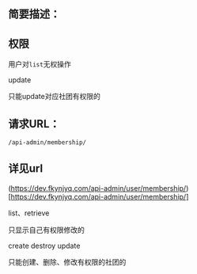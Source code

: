 
    
## 简要描述： 

<!-- - 查看自己所有的membership -->

## 权限

用户对`list`无权操作


update

只能update对应社团有权限的

## 请求URL： 

`/api-admin/membership/`

  
## 详见url

(https://dev.fkynjyq.com/api-admin/user/membership/)[https://dev.fkynjyq.com/api-admin/user/membership/]


list、retrieve

只显示自己有权限修改的

create destroy update

只能创建、删除、修改有权限的社团的

